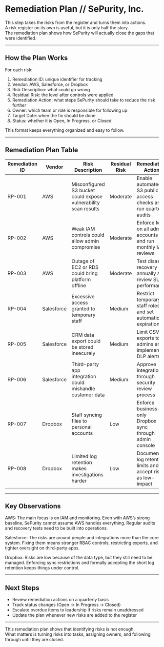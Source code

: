 # Remediation Plan // SePurity, Inc.

This step takes the risks from the register and turns them into actions.  
A risk register on its own is useful, but it is only half the story.  
The remediation plan shows how SePurity will actually close the gaps that were identified.  

---

## How the Plan Works

For each risk:  
1. Remediation ID: unique identifier for tracking  
2. Vendor: AWS, Salesforce, or Dropbox  
3. Risk Description: what could go wrong  
4. Residual Risk: the level after controls were applied  
5. Remediation Action: what steps SePurity should take to reduce the risk further  
6. Owner: which team or role is responsible for following up  
7. Target Date: when the fix should be done  
8. Status: whether it is Open, In Progress, or Closed  

This format keeps everything organized and easy to follow.  

---

## Remediation Plan Table

| Remediation ID | Vendor     | Risk Description                               | Residual Risk | Remediation Action                                   | Owner            | Target Date | Status   |
|----------------|------------|-----------------------------------------------|---------------|------------------------------------------------------|------------------|-------------|----------|
| RP-001         | AWS        | Misconfigured S3 bucket could expose vulnerability scan results | Moderate      | Enable automated S3 public access checks and run quarterly audits | Cloud Engineering | Q2 2026     | Open     |
| RP-002         | AWS        | Weak IAM controls could allow admin compromise | Moderate      | Enforce MFA on all admin accounts and run monthly IAM reviews | Security Team    | Q2 2026     | Open     |
| RP-003         | AWS        | Outage of EC2 or RDS could bring platform offline | Moderate      | Test disaster recovery annually and review SLA performance | Cloud Engineering | Q3 2026     | Open     |
| RP-004         | Salesforce | Excessive access granted to temporary staff   | Medium        | Restrict temporary staff roles and set automatic expiration | Sales Ops        | Q2 2026     | Open     |
| RP-005         | Salesforce | CRM data export could be stored insecurely    | Medium        | Limit CSV exports to admins and implement DLP alerts | Sales Ops        | Q3 2026     | Open     |
| RP-006         | Salesforce | Third-party app integration could mishandle customer data | Medium    | Approve integrations through security review process | Security Team    | Q3 2026     | Open     |
| RP-007         | Dropbox    | Staff syncing files to personal accounts      | Low           | Enforce business-only Dropbox sync through admin console | IT Admins        | Q2 2026     | Open     |
| RP-008         | Dropbox    | Limited log retention makes investigations harder | Low       | Document log retention limits and accept risk as low-impact | IT Admins        | Q2 2026     | Open     |

---

## Key Observations

AWS: The main focus is on IAM and monitoring. Even with AWS’s strong baseline, SePurity cannot assume AWS handles everything. Regular audits and recovery tests need to be built into operations.  

Salesforce: The risks are around people and integrations more than the core system. Fixing them means stronger RBAC controls, restricting exports, and tighter oversight on third-party apps.  

Dropbox: Risks are low because of the data type, but they still need to be managed. Enforcing sync restrictions and formally accepting the short log retention keeps things under control.  

---

## Next Steps

- Review remediation actions on a quarterly basis  
- Track status changes (Open → In Progress → Closed)  
- Escalate overdue items to leadership if risks remain unaddressed  
- Update the plan whenever new risks are added to the register  

---

This remediation plan shows that identifying risks is not enough.  
What matters is turning risks into tasks, assigning owners, and following through until they are closed.  
